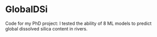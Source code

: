 # GlobalDSi

Code for my PhD project: I tested the ability of 8 ML models to predict global dissolved silica content in rivers. 

